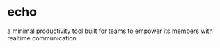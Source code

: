 # echo
a minimal productivity tool built for teams to empower its members with realtime communication
